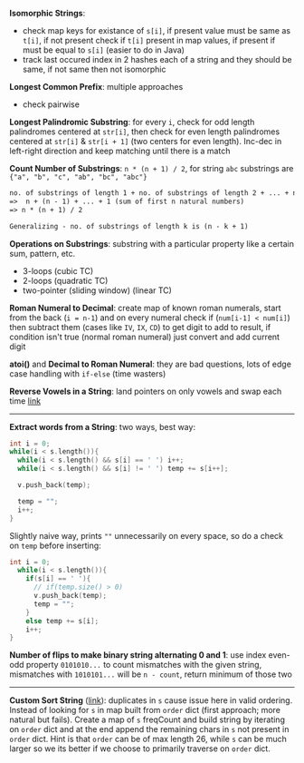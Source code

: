 **Isomorphic Strings**: 
- check map keys for existance of `s[i]`, if present value must be same as `t[i]`, if not present check if `t[i]` present in map values, if present if must be equal to `s[i]` (easier to do in Java)
- track last occured index in 2 hashes each of a string and they should be same, if not same then not isomorphic

**Longest Common Prefix**: multiple approaches
- check pairwise

**Longest Palindromic Substring**: for every `i`, check for odd length palindromes centered at `str[i]`, then check for even length palindromes centered at `str[i]` & `str[i + 1]` (two centers for even length). Inc-dec in left-right direction and keep matching until there is a match

**Count Number of Substrings**: `n * (n + 1) / 2`, for string `abc` substrings are `{"a", "b", "c", "ab", "bc", "abc"}`
```txt
no. of substrings of length 1 + no. of substrings of length 2 + ... + no. of substrings of length n
=>  n + (n - 1) + ... + 1 (sum of first n natural numbers)
=> n * (n + 1) / 2

Generalizing - no. of substrings of length k is (n - k + 1)
```

**Operations on Substrings**: substring with a particular property like a certain sum, pattern, etc.
- 3-loops (cubic TC)
- 2-loops (quadratic TC)
- two-pointer (sliding window) (linear TC)

**Roman Numeral to Decimal**: create map of known roman numerals, start from the back (`i = n-1`) and on every numeral check if (`num[i-1] < num[i]`) then subtract them (cases like `IV`, `IX`, `CD`) to get digit to add to result, if condition isn't true (normal roman numeral) just convert and add current digit

**atoi()** and **Decimal to Roman Numeral**: they are bad questions, lots of edge case handling with `if-else` (time wasters)

**Reverse Vowels in a String**: land pointers on only vowels and swap each time [link](https://leetcode.com/problems/reverse-vowels-of-a-string/submissions/1156476438/)

--- 
**Extract words from a String**: two ways, best way:
```cpp
int i = 0;
while(i < s.length()){
  while(i < s.length() && s[i] == ' ') i++;
  while(i < s.length() && s[i] != ' ') temp += s[i++];

  v.push_back(temp);

  temp = "";
  i++;
}
```
Slightly naive way, prints `""` unnecessarily on every space, so do a check on `temp` before inserting:
```cpp
int i = 0;
  while(i < s.length()){
    if(s[i] == ' '){
      // if(temp.size() > 0)
      v.push_back(temp);
      temp = "";    
    }
    else temp += s[i];
    i++;
}
```

**Number of flips to make binary string alternating 0 and 1**: use index even-odd property `0101010...` to count mismatches with the given string, mismatches with `1010101...` will be `n - count`, return minimum of those two

---

**Custom Sort String** ([link](https://leetcode.com/problems/custom-sort-string/)): duplicates in `s` cause issue here in valid ordering. Instead of looking for `s` in map built from `order` dict (first approach; more natural but fails). Create a map of `s` freqCount and build string by iterating on `order` dict and at the end append the remaining chars in `s` not present in `order` dict. Hint is that `order` can be of max length 26, while `s` can be much larger so we its better if we choose to primarily traverse on `order` dict.
